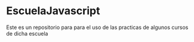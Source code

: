 # EscuelaJavascript
Este es un repositorio para para el uso de las practicas de algunos cursos de dicha escuela
